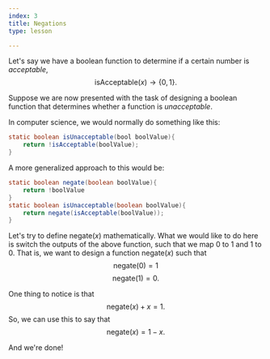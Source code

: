 ```yaml
---
index: 3
title: Negations
type: lesson

---
```


Let's say we have a boolean function to determine if a certain number is *acceptable*,  
$$ \text{isAcceptable}(x) \to \{0,1\}.$$

Suppose we are now presented with the task of designing a boolean function that determines whether a function is *unacceptable*.

In computer science, we would normally do something like this:
```java
static boolean isUnacceptable(bool boolValue){
	return !isAcceptable(boolValue);
}
```
A more generalized approach to this would be:
```java
static boolean negate(boolean boolValue){
	return !boolValue
}
static boolean isUnacceptable(boolean boolValue){
	return negate(isAcceptable(boolValue));
}
```
Let's try to define $\text{negate}(x)$ mathematically.
What we would like to do here is switch the outputs of the above function, such that we map $0$ to $1$ and $1$ to $0$. That is, we want to design a function $\text{negate}(x)$ such that
$$\text{negate}(0) = 1 $$ $$\text{negate}(1) = 0.$$

One thing to notice is that $$\text{negate}(x) + x = 1.$$ 
So, we can use this to say that 
$$\text{negate}(x) = 1 -x. $$ 

And we're done!
<!--stackedit_data:
eyJoaXN0b3J5IjpbMTcyODc4MjkxNSwtMjA5NjQ3NTE1NCwtOT
ExNTU5MjMyXX0=
-->
